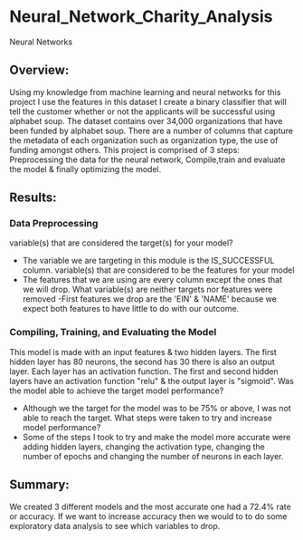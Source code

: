 # Neural_Network_Charity_Analysis
Neural Networks
## Overview:
Using my knowledge from machine learning and neural networks for this project I use the features in this dataset I create a binary classifier that will tell the customer whether or not the applicants will be successful using alphabet soup. The dataset contains over 34,000 organizations that have been funded by alphabet soup. There are a number of columns that capture the metadata of each organization such as organization type, the use of funding amongst others. This project is comprised of 3 steps: Preprocessing the data for the neural network, Compile,train and evaluate the model & finally optimizing the model.

## Results:
### Data Preprocessing
variable(s) that are considered the target(s) for your model?
  - The variable we are targeting in this module is the IS_SUCCESSFUL column.
variable(s) that are considered to be the features for your model
  - The features that we are using are every column except the ones that we will drop.
What variable(s) are neither targets nor features were removed
  -First features we drop are the 'EIN' & 'NAME' because we expect both features to have little to do with our outcome.
### Compiling, Training, and Evaluating the Model
This model is made with an input features & two hidden layers. The first hidden layer has 80 neurons, the second has 30 there is also an output layer. Each layer has an activation function. The first and second hidden layers have an activation function "relu" & the output layer is "sigmoid".
Was the model able to achieve the target model performance?
  - Although we the target for the model was to be 75% or above, I was not able to reach the target.
What steps were taken to try and increase model performance?
  - Some of the steps I took to try and make the model more accurate were adding hidden layers, changing the activation type, changing the number of epochs and changing the number of neurons in each layer.

## Summary:
 We created 3 different models and the most accurate one had a 72.4% rate or accuracy. If we want to increase accuracy then we would to to do some exploratory data analysis to see which variables to drop.
